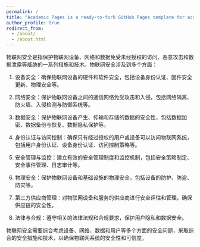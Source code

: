 ```yaml
---
permalink: /
title: "Academic Pages is a ready-to-fork GitHub Pages template for academic personal websites"
author_profile: true
redirect_from: 
  - /about/
  - /about.html
---
```


物联网安全是指保护物联网设备、网络和数据免受未经授权的访问、恶意攻击和数据泄露等威胁的一系列措施和技术。物联网安全涉及到多个方面：
1.  设备安全：确保物联网设备的硬件和软件安全，包括设备身份认证、固件安全更新、物理安全等。

2.  网络安全：保护物联网设备之间的通信网络免受攻击和入侵，包括网络隔离、防火墙、入侵检测与防御系统等。

3.  数据安全：保护物联网设备产生、传输和存储的数据的安全性，包括数据加密、数据备份与恢复、数据隐私保护等。

4.  身份认证与访问控制：确保只有经过授权的用户或设备可以访问物联网系统，包括用户身份认证、设备身份认证、访问控制策略等。

5.  安全管理与监控：建立有效的安全管理制度和监控机制，包括安全策略制定、安全事件管理、日志审计等。

6.  物理安全：保护物联网设备和基础设施的物理安全，包括设备的防护、防盗、防灾等。

7.  第三方供应商管理：对物联网设备和服务的供应商进行安全评估和管理，确保供应链的安全性。

8.  法律与合规：遵守相关的法律法规和合规要求，保护用户隐私和数据安全。

物联网安全需要综合考虑设备、网络、数据和用户等多个方面的安全问题，采取综合的安全措施和技术，以确保物联网系统的安全性和可信度。
